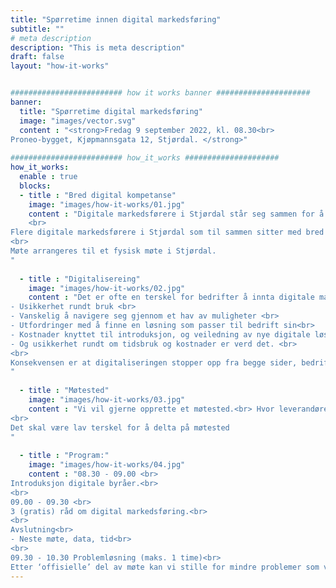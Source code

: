 ```yaml
---
title: "Spørretime innen digital markedsføring"
subtitle: ""
# meta description
description: "This is meta description"
draft: false
layout: "how-it-works"


######################### how it works banner #####################
banner:
  title: "Spørretime digital markedsføring"
  image: "images/vector.svg"
  content : "<strong>Fredag 9 september 2022, kl. 08.30<br>
Proneo-bygget, Kjøpmannsgata 12, Stjørdal. </strong>"
   
######################### how_it_works #####################
how_it_works:
  enable : true
  blocks:
  - title : "Bred digital kompetanse"
    image: "images/how-it-works/01.jpg"
    content : "Digitale markedsførere i Stjørdal står seg sammen for å gi gratis digitale kompetanse.<br>
    <br>
Flere digitale markedsførere i Stjørdal som til sammen sitter med bred digital kompetanse inviterer til en spørretime innen digital markedsføring.<br>
<br>
Møte arrangeres til et fysisk møte i Stjørdal. 
"
      
  - title : "Digitalisereing"
    image: "images/how-it-works/02.jpg"
    content : "Det er ofte en terskel for bedrifter å innta digitale markedsføringsløsninger.<br>Grunnen til at dette utsettes for lenge er ofte:<br>
- Usikkerhet rundt bruk <br>
- Vanskelig å navigere seg gjennom et hav av muligheter <br>
- Utfordringer med å finne en løsning som passer til bedrift sin<br>
- Kostnader knyttet til introduksjon, og veiledning av nye digitale løsninger<br>
- Og usikkerhet rundt om tidsbruk og kostnader er verd det. <br>
<br>
Konsekvensen er at digitaliseringen stopper opp fra begge sider, bedriften er usikker på hvor de skal begynne, leverandører får ikke vist løsningen de har.
"
      
  - title : "Møtested"
    image: "images/how-it-works/03.jpg"
    content : "Vi vil gjerne opprette et møtested.<br> Hvor leverandører kan fortelle om digitale løsninger, og bedrifter kan stille uforpliktende spørsmål.<br> 
<br>
Det skal være lav terskel for å delta på møtested
"
      
  - title : "Program:"
    image: "images/how-it-works/04.jpg"
    content : "08.30 - 09.00 <br>
Introduksjon digitale byråer.<br>
<br>
09.00 - 09.30 <br>
3 (gratis) råd om digital markedsføring.<br>
<br>
Avslutning<br>
- Neste møte, data, tid<br>
<br>
09.30 - 10.30 Problemløsning (maks. 1 time)<br>
Etter ‘offisielle’ del av møte kan vi stille for mindre problemer som vi kan løse med en gang. Oppgaver bør ikke tar lengre enn ca. 15 minutter pr deltaker. "
---
```

